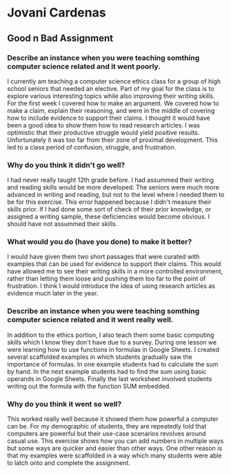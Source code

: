 
# Jovani Cardenas #
## Good n Bad Assignment ## 
### Describe an instance when you were teaching somthing computer science related and it went poorly. ###
I currently am teaching a computer science ethics class for a group of high school seniors that needed an elective. 
Part of my goal for the class is to explore various interesting topics while also improving their writing skills. For the first week I covered how to make an argument. We covered
how to make a claim, explain their reasoning, and were in the middle of covering how to include evidence to support their claims. I thought it would have been a good idea to show
them how to read research articles. I was optimistic that their productive struggle would yield positive results. Unfortunately it was too far from their zone of proximal 
development. This led to a class period of confusion, struggle, and frustration.

### Why do you think it didn't go well? ###
I had never really taught 12th grade before. I had assummed their writing and reading skills would be more developed. The seniors were much more advanced in writing and reading, 
but not to the level where I needed them to be for this exercise. This error happened because I didn't measure their skills prior. If I had done some sort of check of their
prior knowledge, or assigned a writing sample, these deficiencies would become obvious. I should have not assummed their skills.

### What would you do (have you done) to make it better? ###
I would have given them two short passages that were curated with examples that can be used for evidence to support their claims. This would have allowed me to see their writing
skills in a more controlled environment, rather than letting them loose and pushing them too far to the point of frustration. I think I would introduce the idea of using research
articles as evidence much later in the year. 

### Describe an instance when you were teaching somthing computer science related and it went really well. ###
In addition to the ethics portion, I also teach them some basic computing skills which I know they don't have due to a survey. During one lesson we were learning how to use functions in formulas in Google Sheets. I created several scaffolded examples in which students gradually saw the importance of formulas. In one example students had to calculate the sum by hand. In the next example students had to find the sum using basic operands in Google Sheets. Finally the last worksheet involved students writing out the formula with the function SUM embedded. 

### Why do you think it went so well? ###
This worked really well because it showed them how powerful a computer can be. For my demographic of students, they are repeatedly told that computers are powerful but their use-case scenarios revolves around casual use. This exercise shows how you can add numbers in multiple ways but some ways are quicker and easier than other ways. One other reason is that my examples were scaffolded in a way which many students were able to latch onto and complete the assignment. 
